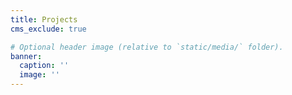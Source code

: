 ```yaml
---
title: Projects
cms_exclude: true

# Optional header image (relative to `static/media/` folder).
banner:
  caption: ''
  image: ''
---
```

